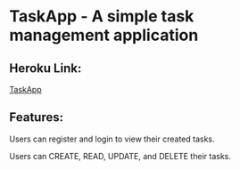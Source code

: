 # TaskApp - A simple task management application



## Heroku Link:

[TaskApp](https://elijah-vue-laravel-crud.herokuapp.com/)




## Features:
Users can register and login to view their created tasks.

Users can CREATE, READ, UPDATE, and DELETE their tasks.
